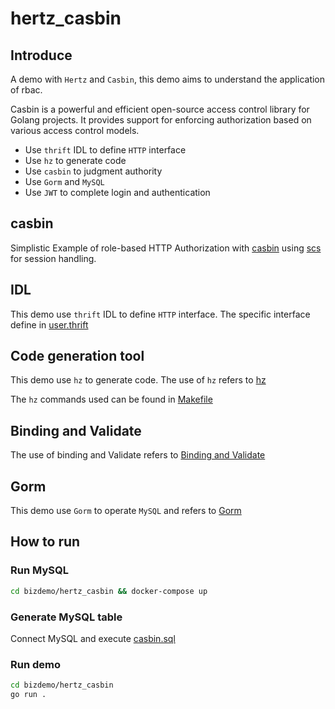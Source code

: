 # hertz_casbin

## Introduce

A demo with `Hertz` and `Casbin`, this demo aims to understand the application of rbac.

Casbin is a powerful and efficient open-source access control library for Golang projects. It provides support for enforcing authorization based on various access control models.

- Use `thrift` IDL to define `HTTP` interface
- Use `hz` to generate code
- Use `casbin` to judgment authority
- Use `Gorm` and `MySQL`
- Use `JWT` to complete login and authentication
 

## casbin

Simplistic Example of role-based HTTP Authorization with [casbin](https://github.com/casbin/casbin) using [scs](https://github.com/alexedwards/scs) for session handling.

## IDL

This demo use `thrift` IDL to define `HTTP` interface. The specific interface define in [user.thrift](idl/casbin.thrift)

## Code generation tool

This demo use `hz` to generate code. The use of `hz` refers to [hz](https://www.cloudwego.io/docs/hertz/tutorials/toolkit/toolkit/)

The `hz` commands used can be found in [Makefile](Makefile)

## Binding and Validate

The use of binding and Validate refers
to [Binding and Validate](https://www.cloudwego.io/docs/hertz/tutorials/basic-feature/binding-and-validate/)

## Gorm

This demo use `Gorm` to operate `MySQL` and refers to [Gorm](https://gorm.io/)

 
## How to run

### Run MySQL  

```bash
cd bizdemo/hertz_casbin && docker-compose up
```

### Generate MySQL table

Connect MySQL and execute [casbin.sql](biz/model/sql/casbin.sql)

### Run demo

```bash
cd bizdemo/hertz_casbin
go run .

```


 